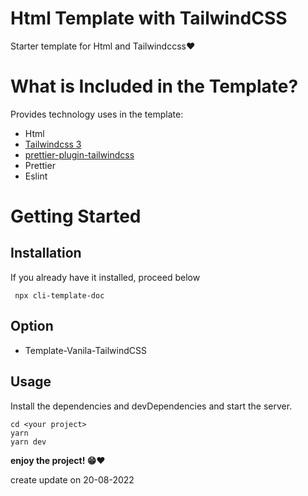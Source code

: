 # Html Template with TailwindCSS

Starter template for Html and Tailwindccss❤

# What is Included in the Template?

Provides technology uses in the template:

- Html
- [Tailwindcss 3](https://tailwindcss.com/)
- [prettier-plugin-tailwindcss](https://tailwindcss.com/blog/automatic-class-sorting-with-prettier)
- Prettier
- Eslint

# Getting Started

## Installation
If you already have it installed, proceed below
```
 npx cli-template-doc
```
## Option
- Template-Vanila-TailwindCSS

## Usage

Install the dependencies and devDependencies and start the server.

```
cd <your project>
yarn
yarn dev
```

**enjoy the project! 😁❤**

create update on 20-08-2022
